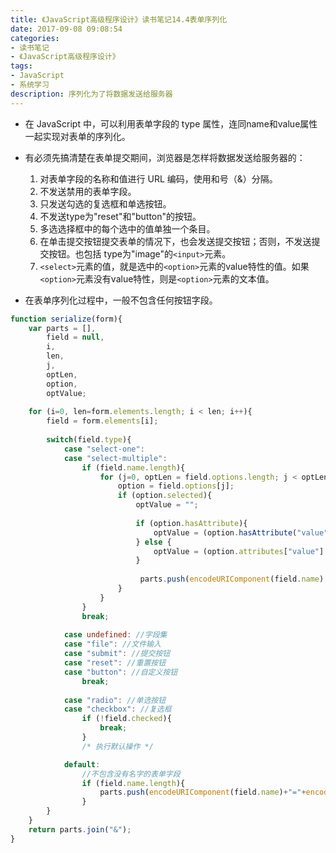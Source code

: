 ```yaml
---
title: 《JavaScript高级程序设计》读书笔记14.4表单序列化
date: 2017-09-08 09:08:54
categories:
- 读书笔记
- 《JavaScript高级程序设计》
tags:
- JavaScript
- 系统学习
description: 序列化为了将数据发送给服务器
---
```

- 在 JavaScript 中，可以利用表单字段的 type 属性，连同name和value属性一起实现对表单的序列化。
- 有必须先搞清楚在表单提交期间，浏览器是怎样将数据发送给服务器的：
    1. 对表单字段的名称和值进行 URL 编码，使用和号（&）分隔。
    2. 不发送禁用的表单字段。
    3. 只发送勾选的复选框和单选按钮。
    4. 不发送type为"reset"和"button"的按钮。
    5. 多选选择框中的每个选中的值单独一个条目。
    6. 在单击提交按钮提交表单的情况下，也会发送提交按钮；否则，不发送提交按钮。也包括 type为"image"的`<input>`元素。
    7. `<select>`元素的值，就是选中的`<option>`元素的value特性的值。如果`<option>`元素没有value特性，则是`<option>`元素的文本值。

- 在表单序列化过程中，一般不包含任何按钮字段。

```javascript
function serialize(form){
    var parts = [],
        field = null,
        i,
        len,
        j,
        optLen,
        option,
        optValue;
        
    for (i=0, len=form.elements.length; i < len; i++){
        field = form.elements[i];
        
        switch(field.type){
            case "select-one":
            case "select-multiple":
                if (field.name.length){
                    for (j=0, optLen = field.options.length; j < optLen; j++){
                        option = field.options[j];
                        if (option.selected){
                            optValue = "";
                            
                            if (option.hasAttribute){
                                optValue = (option.hasAttribute("value") ?option.value : option.text);
                            } else {
                                optValue = (option.attributes["value"].specified ?option.value : option.text);
                            }
                            
                             parts.push(encodeURIComponent(field.name) + "=" +encodeURIComponent(optValue));
                        }
                    }
                }
                break;
                
            case undefined: //字段集
            case "file": //文件输入
            case "submit": //提交按钮
            case "reset": //重置按钮
            case "button": //自定义按钮
                break;
                
            case "radio": //单选按钮
            case "checkbox": //复选框
                if (!field.checked){
                    break;
                }
                /* 执行默认操作 */

            default:
                //不包含没有名字的表单字段
                if (field.name.length){
                    parts.push(encodeURIComponent(field.name)+"="+encodeURIComponent(field.value));
                }
        }
    }
    return parts.join("&");
}
```